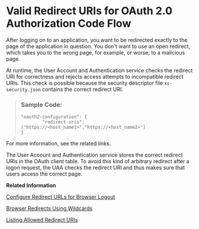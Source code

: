 <!-- loio4f28d335fa2543d7b24e27f7e8e399f7 -->

# Valid Redirect URIs for OAuth 2.0 Authorization Code Flow

After logging on to an application, you want to be redirected exactly to the page of the application in question. You don't want to use an open redirect, which takes you to the wrong page, for example, or worse, to a malicious page.

At runtime, the User Account and Authentication service checks the redirect URI for correctness and rejects access attempts to incompatible redirect URIs. This check is possible because the security descriptor file `xs-security.json` contains the correct redirect URI.

> ### Sample Code:  
> ```
> "oauth2-configuration": {
>         "redirect-uris": ["https://<host_name1>","https://<host_name2>"] 
> }
> ```

For more information, see the related links.

The User Account and Authentication service stores the correct redirect URIs in the OAuth client table. To avoid this kind of arbitrary redirect after a logon request, the UAA checks the redirect URI and thus makes sure that users access the correct page.

**Related Information**  


[Configure Redirect URLs for Browser Logout](configure-redirect-urls-for-browser-logout-690931c.md "To avoid open redirect attacks, direct users to a safe and valid URL when they log out.")

[Browser Redirects Using Wildcards](browser-redirects-using-wildcards-88eb3e8.md "You want to configure browser redirect URLs for multiple external web sites of your company. We recommend that you specify absolute URLs and avoid using wildcards.")

[Listing Allowed Redirect URIs](../60-security/security-considerations-for-the-sap-authorization-and-trust-management-service-f117cab.md#loio88b7d9d4c6ff4498b48dbc0b7be8a294 "The application security descriptor (xs-security.json) includes the redirect-uris parameter. This parameter contains a list of the redirect URIs that SAP BTP checks for when redirecting. If your landscape domain or custom domain isn't on this list, including wildcards, the SAP Authorization and Trust Management service won't redirect users there.")

